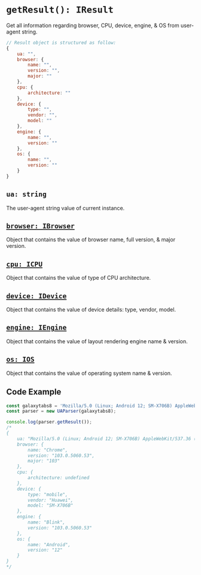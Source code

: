 # `getResult(): IResult`

Get all information regarding browser, CPU, device, engine, & OS from user-agent string.

```js
// Result object is structured as follow:
{ 
    ua: "", 
    browser: { 
        name: "", 
        version: "",
        major: ""
    }, 
    cpu: {
        architecture: ""
    }, 
    device: {
        type: "",
        vendor: "",
        model: ""
    }, 
    engine: {
        name: "",
        version: ""
    }, 
    os: {
        name: "",
        version: ""
    }
}
```

## `ua: string`

The user-agent string value of current instance.

## [`browser: IBrowser`](/api/main/get-browser)

Object that contains the value of browser name, full version, & major version.

## [`cpu: ICPU`](/api/main/get-cpu)

Object that contains the value of type of CPU architecture.

## [`device: IDevice`](/api/main/get-device)

Object that contains the value of device details: type, vendor, model.

## [`engine: IEngine`](/api/main/get-engine)

Object that contains the value of layout rendering engine name & version.

## [`os: IOS`](/api/main/get-os)

Object that contains the value of operating system name & version.

## Code Example

```js
const galaxytabs8 = 'Mozilla/5.0 (Linux; Android 12; SM-X706B) AppleWebKit/537.36 (KHTML, like Gecko) Chrome/103.0.5060.53 Safari/537.36'
const parser = new UAParser(galaxytabs8);

console.log(parser.getResult());
/*
{ 
    ua: "Mozilla/5.0 (Linux; Android 12; SM-X706B) AppleWebKit/537.36 (KHTML, like Gecko) Chrome/103.0.5060.53 Safari/537.36", 
    browser: { 
        name: "Chrome", 
        version: "103.0.5060.53",
        major: "103"
    }, 
    cpu: {
        architecture: undefined
    }, 
    device: {
        type: "mobile",
        vendor: "Huawei",
        model: "SM-X706B"
    },
    engine: {
        name: "Blink",
        version: "103.0.5060.53"
    }, 
    os: {
        name: "Android",
        version: "12"
    }
}
*/
```